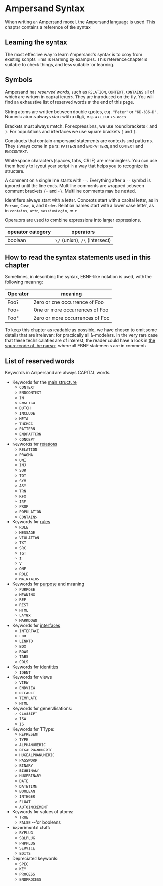 # Ampersand Syntax

When writing an Ampersand model, the Ampersand language is used. This chapter contains a reference of the syntax.

## Learning the syntax
The most effective way to learn Ampersand's syntax is to copy from existing scripts. This is learning by examples. This reference chapter is suitable to check things, and less suitable for learning.

## Symbols
Ampersand has *reserved words*, such as `RELATION`, `CONTEXT`, `CONTAINS` all of which are written in capital letters. They are introduced on the fly. You will find an exhaustive list of reserved words at the end of this page.

String atoms are written between double quotes, e.g. `"Peter"` or `"KD-686-D"`.
Numeric atoms always start with a digit, e.g. `4711` or `75.88E3`

Brackets must always match. For expressions, we use round brackets `(` and `)`. For populations and interfaces we use square brackets `[` and `]`.

Constructs that contain ampersand statements are contexts and patterns. They always come in pairs: `PATTERN` and `ENDPATTERN`, and  `CONTEXT` and `ENDCONTEXT`.

White space characters (spaces, tabs, CRLF) are meaningless. You can use them freely to layout your script in a way that helps you to recognize its structure.

A comment on a single line starts with `--`. Everything after a `--` symbol is ignored until the line ends. Multiline comments are wrapped between comment brackets `{-` and `-}`. Multiline comments may be nested.

Identifiers always start with a letter. Concepts start with a capital letter, as in `Person`, `Case`, `A`, and `Order`. Relation names start with a lower case letter, as in `contains`, `attr`, `sessionLogin`, or `r`.

Operators are used to combine expressions into larger expressions.

| operator category | operators |
| --- | --- |
| boolean | `\/` (union), `/\` (intersect)  |

## How to read the syntax statements used in this chapter

Sometimes, in describing the syntax, EBNF-like notation is used, with the following meaning:

| Operator | meaning |
| --- | --- |
| Foo? | Zero or one occurrence of Foo |
| Foo+ | One or more occurrences of Foo |
| Foo\* | Zero or more occurrences of Foo |

To keep this chapter as readable as possible, we have chosen to omit some details that are irrelevant for practically all &-modelers. In the very rare case that these technicalaties are of interest, the reader could have a look in [the sourcecode of the parser](https://github.com/AmpersandTarski/Ampersand/blob/master/src/Database/Design/Ampersand/Input/ADL1/Parser.hs), where all EBNF statements are in comments.

## List of reserved words

Keywords in Ampersand are always CAPITAL words.

* Keywords for the [main structure](structureOfModel.md)
  * `CONTEXT`
  * `ENDCONTEXT`
  * `IN`
  * `ENGLISH`
  * `DUTCH`
  * `INCLUDE`
  * `META`
  * `THEMES`
  * `PATTERN`
  * `ENDPATTERN`
  * `CONCEPT`
* Keywords for [relations](relation.md)
  * `RELATION`
  * `PRAGMA`
  * `UNI`
  * `INJ`
  * `SUR`
  * `TOT`
  * `SYM`
  * `ASY`
  * `TRN`
  * `RFX`
  * `IRF`
  * `PROP`
  * `POPULATION`
  * `CONTAINS`
* Keywords for [rules](rule.md)
  * `RULE`
  * `MESSAGE`
  * `VIOLATION`
  * `TXT`
  * `SRC`
  * `TGT`
  * `I`
  * `V`
  * `ONE`
  * `ROLE`
  * `MAINTAINS`
* Keywords for [purpose](purpose.md) and meaning
  * `PURPOSE`
  * `MEANING`
  * `REF`
  * `REST`
  * `HTML`
  * `LATEX`
  * `MARKDOWN`
* Keywords for [interfaces](the_interface_statement.md)
  * `INTERFACE`
  * `FOR`
  * `LINKTO`
  * `BOX`
  * `ROWS`
  * `TABS`
  * `COLS`
* Keywords for identities
  * `IDENT`
* Keywords for views
  * `VIEW`
  * `ENDVIEW`
  * `DEFAULT`
  * `TEMPLATE`
  * `HTML`
* Keywords for generalisations:
  * `CLASSIFY`
  * `ISA`
  * `IS`
* Keywords for TType:
  * `REPRESENT`
  * `TYPE`
  * `ALPHANUMERIC`
  * `BIGALPHANUMERIC`
  * `HUGEALPHANUMERIC`
  * `PASSWORD`
  * `BINARY`
  * `BIGBINARY`
  * `HUGEBINARY`
  * `DATE`
  * `DATETIME`
  * `BOOLEAN`
  * `INTEGER`
  * `FLOAT`
  * `AUTOINCREMENT`
* Keywords for values of atoms:
  * `TRUE`
  * `FALSE` --for booleans
* Experimental stuff:
  * `BYPLUG`
  * `SQLPLUG`
  * `PHPPLUG`
  * `SERVICE`
  * `EDITS`
* Depreciated keywords:
  * `SPEC`
  * `KEY`
  * `PROCESS`
  * `ENDPROCESS`



